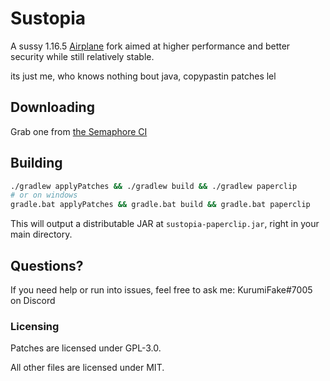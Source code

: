 # Sustopia

A sussy 1.16.5 [Airplane](https://airplane.gg) fork aimed at higher performance and better security while still relatively stable.

its just me, who knows nothing bout java, copypastin patches lel

## Downloading

Grab one from [the Semaphore CI](https://kurumifake.semaphoreci.com/artifacts/projects/ba484b45-67a9-4751-bd67-4e94e3bbc612)

## Building

```bash
./gradlew applyPatches && ./gradlew build && ./gradlew paperclip
# or on windows
gradle.bat applyPatches && gradle.bat build && gradle.bat paperclip
```

This will output a distributable JAR at `sustopia-paperclip.jar`, right in your main directory.

## Questions?

If you need help or run into issues, feel free to ask me: KurumiFake#7005 on Discord

### Licensing

Patches are licensed under GPL-3.0.

All other files are licensed under MIT.
